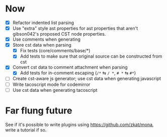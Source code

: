 
# Now

* [x] Refactor indented list parsing
* [x] Use "extra" style ast properties for ast properties that aren't gibson042's proposed CST node properties.
* [x] Use comments when generating
* [x] Store cst data when parsing
  * [x] Fix tests (core/comments/base/\*)
  * [x] Add tests to make sure that original source can be constructed from cst
* [x] Convert cst data to comment attachment when parsing
  * [x] Add tests for in-comment escaping (`/*` ⇆ `/ *`, `# *` ⇆ `#*`)
* [ ] Create cst-aware js generator; use cst data when generating javascript
* [ ] Write tacoscript mode for codemirror
* [ ] Use cst data when generating tacoscript

# Far flung future

See if it's possible to write plugins using https://github.com/zkat/mona, write a tutorial if so.
